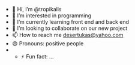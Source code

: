 - 👋 Hi, I’m @tropikalis
- 👀 I’m interested in programming
- 🌱 I’m currently learning front end and back end
- 💞️ I’m looking to collaborate on our new project
- 📫 How to reach me desertukas@yahoo.com
- 😄 Pronouns: positive people
- - ⚡ Fun fact: ...

<!---
tropikalis/tropikalis is a ✨ special ✨ repository because its `README.md` (this file) appears on your GitHub profile.
You can click the Preview link to take a look at your changes.
--->
